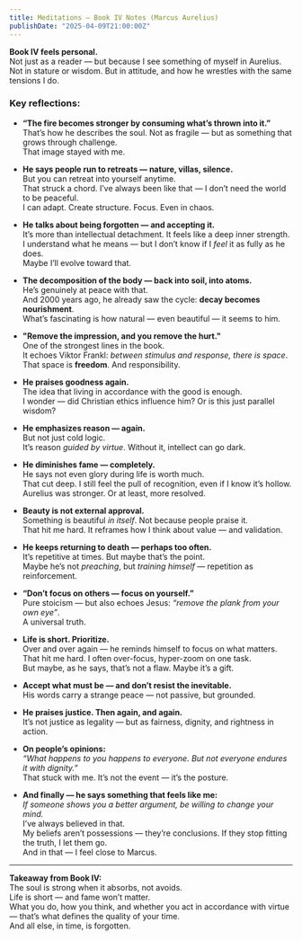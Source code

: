 ```yaml
---
title: Meditations – Book IV Notes (Marcus Aurelius)
publishDate: "2025-04-09T21:00:00Z"
---
```


**Book IV feels personal.**  
Not just as a reader — but because I see something of myself in Aurelius.  
Not in stature or wisdom. But in attitude, and how he wrestles with the same tensions I do.

### Key reflections:

- **“The fire becomes stronger by consuming what’s thrown into it.”**  
  That’s how he describes the soul. Not as fragile — but as something that grows through challenge.  
  That image stayed with me.

- **He says people run to retreats — nature, villas, silence.**  
  But you can retreat into yourself anytime.  
  That struck a chord. I’ve always been like that — I don’t need the world to be peaceful.  
  I can adapt. Create structure. Focus. Even in chaos.

- **He talks about being forgotten — and accepting it.**  
  It’s more than intellectual detachment. It feels like a deep inner strength.  
  I understand what he means — but I don’t know if I *feel* it as fully as he does.  
  Maybe I’ll evolve toward that.

- **The decomposition of the body — back into soil, into atoms.**  
  He’s genuinely at peace with that.  
  And 2000 years ago, he already saw the cycle: **decay becomes nourishment**.  
  What’s fascinating is how natural — even beautiful — it seems to him.

- **"Remove the impression, and you remove the hurt."**  
  One of the strongest lines in the book.  
  It echoes Viktor Frankl: *between stimulus and response, there is space*.  
  That space is **freedom**. And responsibility.

- **He praises goodness again.**  
  The idea that living in accordance with the good is enough.  
  I wonder — did Christian ethics influence him? Or is this just parallel wisdom?

- **He emphasizes reason — again.**  
  But not just cold logic.  
  It’s reason *guided by virtue*. Without it, intellect can go dark.

- **He diminishes fame — completely.**  
  He says not even glory during life is worth much.  
  That cut deep. I still feel the pull of recognition, even if I know it’s hollow.  
  Aurelius was stronger. Or at least, more resolved.

- **Beauty is not external approval.**  
  Something is beautiful *in itself*. Not because people praise it.  
  That hit me hard. It reframes how I think about value — and validation.

- **He keeps returning to death — perhaps too often.**  
  It’s repetitive at times. But maybe that’s the point.  
  Maybe he’s not *preaching*, but *training himself* — repetition as reinforcement.

- **“Don’t focus on others — focus on yourself.”**  
  Pure stoicism — but also echoes Jesus: *“remove the plank from your own eye”*.  
  A universal truth.

- **Life is short. Prioritize.**  
  Over and over again — he reminds himself to focus on what matters.  
  That hit me hard. I often over-focus, hyper-zoom on one task.  
  But maybe, as he says, that’s not a flaw. Maybe it’s a gift.

- **Accept what must be — and don’t resist the inevitable.**  
  His words carry a strange peace — not passive, but grounded.

- **He praises justice. Then again, and again.**  
  It’s not justice as legality — but as fairness, dignity, and rightness in action.

- **On people’s opinions:**  
  *“What happens to you happens to everyone. But not everyone endures it with dignity.”*  
  That stuck with me. It’s not the event — it’s the posture.

- **And finally — he says something that feels like me:**  
  *If someone shows you a better argument, be willing to change your mind.*  
  I’ve always believed in that.  
  My beliefs aren’t possessions — they’re conclusions. If they stop fitting the truth, I let them go.  
  And in that — I feel close to Marcus.

---

**Takeaway from Book IV:**  
The soul is strong when it absorbs, not avoids.  
Life is short — and fame won’t matter.  
What you do, how you think, and whether you act in accordance with virtue — that’s what defines the quality of your time.  
And all else, in time, is forgotten.

